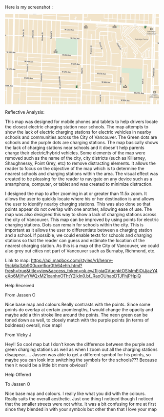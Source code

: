 Here is my screenshot :

![alt text](https://github.com/kwan27/mapbox-school-electric-charging-stations/blob/master/Screen%20Shot.jpg "Mapbox Screenshot")

Reflective Analysis:

This map was designed for mobile phones and tablets to help drivers locate the closest electric charging station near schools. The map attempts to show the lack of electric charging stations for electric vehicles in nearby schools and communities across the City of Vancouver. The Green dots are schools and the purple dots are charging stations. The map basically shows the lack of charging stations near schools and it doesn't help parents charge their electric/hybrid vehicles. Some elements of the map were removed such as the name of the city, city districts (such as Killarney, Shaughnessy, Point Grey, etc) to remove distracting elements. It allows the reader to focus on the objective of the map which is to determine the nearest schools and charging stations within the area. The visual effect was created to be pleasing for the reader to navigate on any device such as a smartphone, computer, or tablet and was created to minimize distraction. 

I designed the map to after zooming in at or greater than 11.5x zoom. It allows the user to quickly locate where his or her destination is and allows the user to identify nearby charging stations. This was also done so that points appear do not overlap with one another, allowing ease of use. The map was also designed this way to show a lack of charging stations across the city of Vancouver. This map can be improved by using points for electric charging stations. Dots can remain for schools within the city. This is important as it allows the user to differentiate between a charging station and a school. If possible, we could enable texts for schools and charging stations so that the reader can guess and estimate the location of the nearest charging station. As this is a map of the City of Vancouver, we could also grey out cities not part of Vancouver such as Burnaby, Richmond, etc.  

Link to map: https://api.mapbox.com/styles/v1/henry-9/ck6q3zb900uxm1iqr0th64ehh.html?fresh=true&title=view&access_token=pk.eyJ1IjoiaGVucnktOSIsImEiOiJjazY4eXp6MjYwYWQxM21xanhnOThtY2lkIn0.bf_RaoOUhaoDTJFhjPHpiQ

Help Received

From Jassen O

Nice base map and colours.Really contrasts with the points. Since some points do overlap at certain zoomlengths, I would change the opacity and maybe add a thin stroke line around the points. The neon green can be toned down as well, to closely match with the purple points (in terms of boldness) overall, nice map!

From Vicky J

Hey!! So cool map but I don’t know the difference between the purple and green charging stations as well as when I zoom out all the charging stations disappear.....
Jassen was able to get a different symbol for his points, so maybe you can look into switching the symbols for the schools??? Because then it would be a little bit more obvious?

Help Offered

To Jassen O

Nice base map and colours. I really like what you did with the colours. Really suits the overall aesthetic. Just one thing I noticed though I noticed that the smaller streets were not white. It was a bit confusing for me at first since they blended in with your symbols but other then that I love your map
